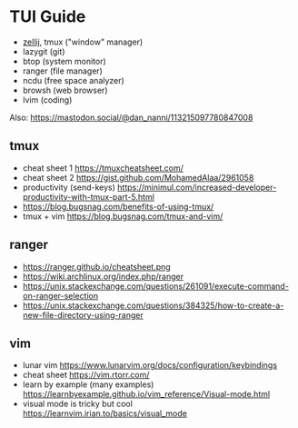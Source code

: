 # TUI Guide

- [zellij](https://zellij.dev/), tmux ("window" manager) 
- lazygit (git)
- btop (system monitor)
- ranger (file manager)
- ncdu (free space analyzer)
- browsh (web browser)
- lvim (coding)

Also: https://mastodon.social/@dan_nanni/113215097780847008

## tmux

- cheat sheet 1 https://tmuxcheatsheet.com/
- cheat sheet 2 https://gist.github.com/MohamedAlaa/2961058
- productivity (send-keys) https://minimul.com/increased-developer-productivity-with-tmux-part-5.html
- https://blog.bugsnag.com/benefits-of-using-tmux/
- tmux + vim https://blog.bugsnag.com/tmux-and-vim/

## ranger

- https://ranger.github.io/cheatsheet.png
- https://wiki.archlinux.org/index.php/ranger
- https://unix.stackexchange.com/questions/261091/execute-command-on-ranger-selection
- https://unix.stackexchange.com/questions/384325/how-to-create-a-new-file-directory-using-ranger

## vim

- lunar vim https://www.lunarvim.org/docs/configuration/keybindings
- cheat sheet https://vim.rtorr.com/
- learn by example (many examples) https://learnbyexample.github.io/vim_reference/Visual-mode.html
- visual mode is tricky but cool https://learnvim.irian.to/basics/visual_mode

